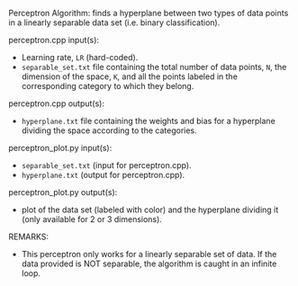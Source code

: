 Perceptron Algorithm: finds a hyperplane between two types of data points in a linearly separable data set (i.e. binary classification).

perceptron.cpp input(s):
   - Learning rate, `LR` (hard-coded).
   - `separable_set.txt` file containing the total number of data points, `N`, the dimension of the space, `K`, and all the points labeled in the corresponding category to which they belong.

perceptron.cpp output(s):
   - `hyperplane.txt` file containing the weights and bias for a hyperplane dividing the space according to the categories.

perceptron_plot.py input(s):
   - `separable_set.txt` (input for perceptron.cpp).
   - `hyperplane.txt` (output for perceptron.cpp).

perceptron_plot.py output(s):
   - plot of the data set (labeled with color) and the hyperplane dividing it (only available for 2 or 3 dimensions).

REMARKS:
   - This perceptron only works for a linearly separable set of data.  If the data provided is NOT separable, the algorithm is caught in an infinite loop.
